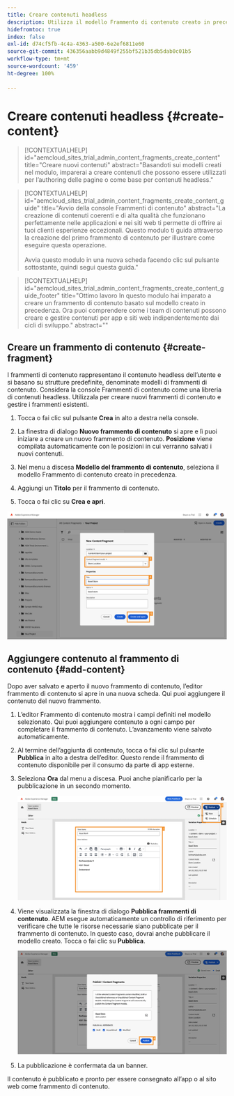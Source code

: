 ```yaml
---
title: Creare contenuti headless
description: Utilizza il modello Frammento di contenuto creato in precedenza per creare contenuti che possono essere utilizzati per la creazione delle pagine o come base per il contenuto headless.
hidefromtoc: true
index: false
exl-id: d74cf5fb-4c4a-4363-a500-6e2ef6811e60
source-git-commit: 436356aabb9d4849f255bf521b35db5dab0c01b5
workflow-type: tm+mt
source-wordcount: '459'
ht-degree: 100%

---
```



# Creare contenuti headless {#create-content}

>[!CONTEXTUALHELP]
>id="aemcloud_sites_trial_admin_content_fragments_create_content"
>title="Creare nuovi contenuti"
>abstract="Basandoti sui modelli creati nel modulo, imparerai a creare contenuti che possono essere utilizzati per l’authoring delle pagine o come base per contenuti headless."

>[!CONTEXTUALHELP]
>id="aemcloud_sites_trial_admin_content_fragments_create_content_guide"
>title="Avvio della console Frammenti di contenuto"
>abstract="La creazione di contenuti coerenti e di alta qualità che funzionano perfettamente nelle applicazioni e nei siti web ti permette di offrire ai tuoi clienti esperienze eccezionali. Questo modulo ti guida attraverso la creazione del primo frammento di contenuto per illustrare come eseguire questa operazione.<br><br>Avvia questo modulo in una nuova scheda facendo clic sul pulsante sottostante, quindi segui questa guida."

>[!CONTEXTUALHELP]
>id="aemcloud_sites_trial_admin_content_fragments_create_content_guide_footer"
>title="Ottimo lavoro In questo modulo hai imparato a creare un frammento di contenuto basato sul modello creato in precedenza. Ora puoi comprendere come i team di contenuti possono creare e gestire contenuti per app e siti web indipendentemente dai cicli di sviluppo."
>abstract=""

## Creare un frammento di contenuto {#create-fragment}

I frammenti di contenuto rappresentano il contenuto headless dell’utente e si basano su strutture predefinite, denominate modelli di frammenti di contenuto. Considera la console Frammenti di contenuto come una libreria di contenuti headless. Utilizzala per creare nuovi frammenti di contenuto e gestire i frammenti esistenti.

1. Tocca o fai clic sul pulsante **Crea** in alto a destra nella console.

1. La finestra di dialogo **Nuovo frammento di contenuto** si apre e lì puoi iniziare a creare un nuovo frammento di contenuto. **Posizione** viene compilata automaticamente con le posizioni in cui verranno salvati i nuovi contenuti.

1. Nel menu a discesa **Modello del frammento di contenuto**, seleziona il modello Frammento di contenuto creato in precedenza.

1. Aggiungi un **Titolo** per il frammento di contenuto.

1. Tocca o fai clic su **Crea e apri**.

![Creazione di un nuovo frammento di contenuto](assets/do-not-localize/create-content-3-4-5.png)

## Aggiungere contenuto al frammento di contenuto {#add-content}

Dopo aver salvato e aperto il nuovo frammento di contenuto, l’editor frammento di contenuto si apre in una nuova scheda. Qui puoi aggiungere il contenuto del nuovo frammento.

1. L’editor Frammento di contenuto mostra i campi definiti nel modello selezionato. Qui puoi aggiungere contenuto a ogni campo per completare il frammento di contenuto. L’avanzamento viene salvato automaticamente.

1. Al termine dell’aggiunta di contenuto, tocca o fai clic sul pulsante **Pubblica** in alto a destra dell’editor. Questo rende il frammento di contenuto disponibile per il consumo da parte di app esterne.

1. Seleziona **Ora** dal menu a discesa. Puoi anche pianificarlo per la pubblicazione in un secondo momento.

   ![Crea contenuto](assets/do-not-localize/add-content-1-2.png)

1. Viene visualizzata la finestra di dialogo **Pubblica frammenti di contenuto**. AEM esegue automaticamente un controllo di riferimento per verificare che tutte le risorse necessarie siano pubblicate per il frammento di contenuto. In questo caso, dovrai anche pubblicare il modello creato. Tocca o fai clic su **Pubblica**.

   ![Controllo di pubblicazione e riferimento](assets/do-not-localize/publish-4.png)

1. La pubblicazione è confermata da un banner.

Il contenuto è pubblicato e pronto per essere consegnato all’app o al sito web come frammento di contenuto.
